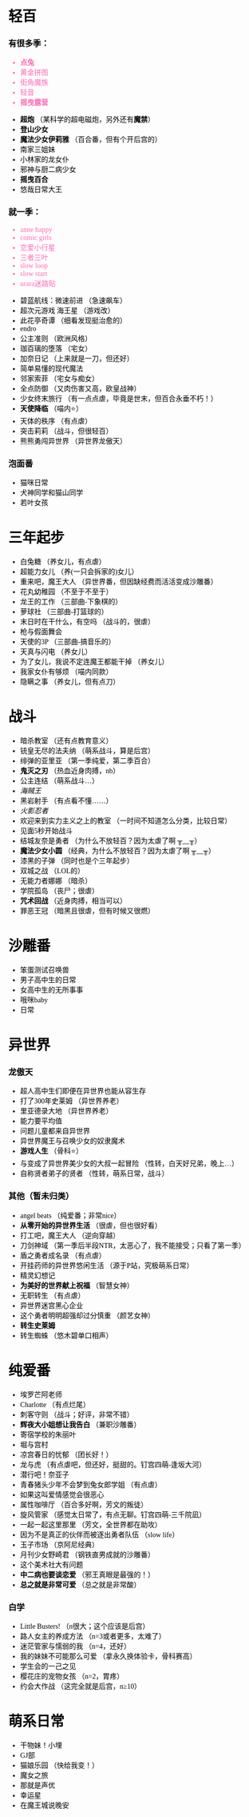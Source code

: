 <!--
记录看过的番
1. 粉色：芳文，芳文无需多言，芳文就是神
2. 大标题按喜好排序
3. list按名字拼音排序
4. 这里的分类只按我本人的印象来，取其最深刻or明显的特征
-->

<font face='字体格式' color='字体颜色' size='字体大小'>
<!--此处定义字体格式-->

# 轻百

### 有很多季：

<!--芳文-->
<font color=#ff69b4> 

- **点兔**
- 黄金拼图
- 街角魔族
- 轻音
- **摇曳露营**

</font>

- **超炮**    （某科学的超电磁炮，另外还有**魔禁**）
- **登山少女**
- **魔法少女伊莉雅**  （百合番，但有个开后宫的）
- 南家三姐妹
- 小林家的龙女仆
- 邪神与厨二病少女
- **摇曳百合**
- 悠哉日常大王

### 就一季：

<font color=#ff69b4> 

- anne happy
- comic girls
- 恋爱小行星
- 三者三叶
- slow loop
- slow start
- urara迷路贴

</font>

- 碧蓝航线：微速前进    （急速飙车）
- 超次元游戏 海王星   （游戏改）
- 此花亭奇谭        （细看发现挺治愈的）
- endro
- 公主准则          （欧洲风格）
- 珈百璃的堕落      （宅女）
- 加奈日记          （上来就是一刀，但还好）
- 简单易懂的现代魔法
- 邻家索菲          （宅女与痴女）
- 全点防御          （又肉伤害又高，欧皇战神）
- 少女终末旅行      （有一点点虐，毕竟是世末，但百合永垂不朽！）
- **天使降临**            （喵内⭐）
- 天体的秩序        （有点虐）
- 突击莉莉          （战斗，但很轻百）
- 熊熊勇闯异世界    （异世界龙傲天）

### 泡面番

- 猫咪日常
- 犬神同学和猫山同学
- 若叶女孩


# 三年起步

- 白兔糖    （养女儿，有点虐）
- 超能力女儿    （养(一只会拆家的)女儿）
- 重来吧，魔王大人    （异世界番，但因缺经费而活活变成沙雕番）
- 花丸幼稚园    （不至于不至于）
- 龙王的工作    （三部曲-下象棋的）
- 萝球社        （三部曲-打篮球的）
- 末日时在干什么，有空吗    （战斗的，很虐）
- 枪与假面舞会
- 天使的3P      （三部曲-搞音乐的）
- 天真与闪电    （养女儿）
- 为了女儿，我说不定连魔王都能干掉  （养女儿）
- 我家女仆有够烦    （喵内同款）
- 隐瞒之事      （养女儿，但有点刀）


# 战斗
<!--这种的异世界也挺多；画风太古老或者太长，像火影海贼那种的，就算了-->
<!--另外好像各种暗黑虐心的也都可以丢到这里……-->

- 暗杀教室          （还有点教育意义）
- 铳皇无尽的法夫纳  （萌系战斗，算是后宫）
- 绯弹的亚里亚      （第一季纯爱，第二季百合）
- **鬼灭之刃**      （热血近身肉搏，nb）
- 公主连结          （萌系战斗…）
- *海贼王*
- 黑岩射手  （有点看不懂……）
- *火影忍者*
- 欢迎来到实力主义之上的教室    （一时间不知道怎么分类，比较日常）
- 见面5秒开始战斗
- 结城友奈是勇者    （为什么不放轻百？因为太虐了啊 ╥﹏╥）
- **魔法少女小圆**  （经典，为什么不放轻百？因为太虐了啊 ╥﹏╥）
- 漆黑的子弹    （同时也是个三年起步）
- 双城之战      （LOL的）
- 无能力者娜娜  （暗杀）
- 学院孤岛      （丧尸；很虐）
- **咒术回战**      （近身肉搏，相当可以）
- 罪恶王冠      （暗黑且很虐，但有时候又很燃）


# 沙雕番
<!--太杂了，不好分类-->

- 笨蛋测试召唤兽
- 男子高中生的日常
- 女高中生的无所事事
- 哦咪baby
- 日常


# 异世界

<!--十个异世界，九个龙傲天-->
### 龙傲天

- 超人高中生们即便在异世界也能从容生存
- 打了300年史莱姆   （异世界养老）
- 里亚德录大地      （异世界养老）
- 能力要平均值
- 问题儿童都来自异世界
- 异世界魔王与召唤少女的奴隶魔术
- **游戏人生**    （骨科⭐）
- 与变成了异世界美少女的大叔一起冒险    （性转，白天好兄弟，晚上…）
- 自称贤者弟子的贤者    （性转，萌系日常，战斗）

### 其他（暂未归类）

- angel beats   （纯爱番；非常nice）
- **从零开始的异世界生活**    （很虐，但也很好看）
- 打工吧，魔王大人      （逆向穿越）
- 刀剑神域  （第一季后半段NTR，太恶心了，我不能接受；只看了第一季）
- 盾之勇者成名录          （有点虐）
- 开挂药师的异世界悠闲生活 （源于P站，究极萌系日常）
- 精灵幻想记
- **为美好的世界献上祝福**    （智慧女神）
- 无职转生  （有点虐）
- 异世界迷宫黑心企业
- 这个勇者明明超强却过分慎重  （颜艺女神）
- **转生史莱姆**
- 转生蜘蛛  （悠木碧单口相声）


# 纯爱番

- 埃罗芒阿老师
- Charlotte （有点烂尾）
- 刺客守则  （战斗；好评，非常不错）
- **辉夜大小姐想让我告白**  （兼职沙雕番）
- 寄宿学校的朱丽叶
- 堀与宫村
- 凉宫春日的忧郁    （团长好！）
- 龙与虎    （有点虐吧，但还好，挺甜的。钉宫四萌-逢坂大河）
- 潜行吧！奈亚子
- 青春猪头少年不会梦到兔女郎学姐    （有点虐）
- 如果这叫爱情感觉会很恶心
- 属性咖啡厅            （百合多好啊，芳文的叛徒）
- 旋风管家  （感觉太日常了，有点无聊。钉宫四萌-三千院凪）
- 一起一起这里那里      （芳文，全世界都在助攻）
- 因为不是真正的伙伴而被逐出勇者队伍    （slow life）
- 玉子市场              （京阿尼经典）
- 月刊少女野崎君        （钢铁直男成就的沙雕番）
- 这个美术社大有问题
- **中二病也要谈恋爱**      （邪王真眼是最强的！）
- **总之就是非常可爱**  （总之就是非常酸）

<!--脚踏n条船(n>1)，令人胃疼-->
### 白学

- Little Busters!       （n很大；这个应该是后宫）
- 路人女主的养成方法    （n=3或者更多，太难了）
- 迷茫管家与懦弱的我    （n=4，还好）
- 我的妹妹不可能那么可爱    （拿永久换体验卡，骨科赛高）
- 学生会的一己之见
- 樱花庄的宠物女孩      （n=2，胃疼）
- 约会大作战            （这完全就是后宫，n≥10）


# 萌系日常
<!--应该叫“其他”；暂时没有细分，都很不错-->

- 干物妹！小埋
- GJ部
- 猫娘乐园  （快给我变！）
- 魔女之旅
- 那就是声优
- 幸运星
- 在魔王城说晚安

</font>

